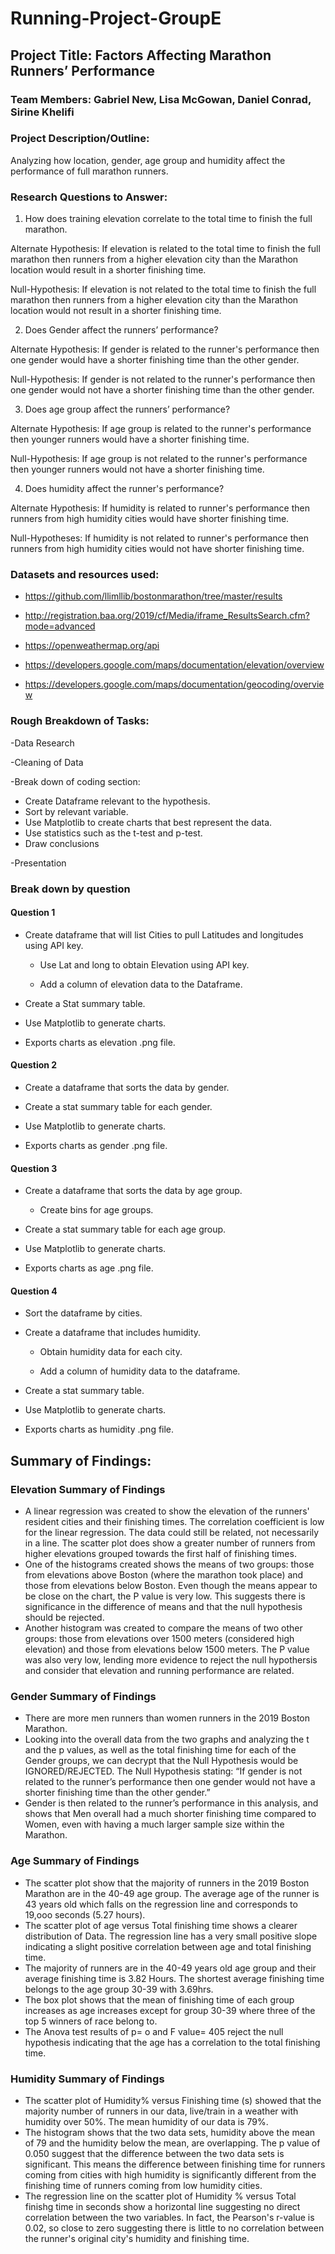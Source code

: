 # Running-Project-GroupE

## Project Title: Factors Affecting Marathon Runners’ Performance

### Team Members: Gabriel New, Lisa McGowan, Daniel Conrad, Sirine Khelifi

### Project Description/Outline: 

Analyzing how location, gender, age group and humidity affect the performance of full marathon runners.

### Research Questions to Answer:
1. How does training elevation correlate to the total time to finish the full marathon.

Alternate Hypothesis: If elevation is related to the total time to finish the full marathon then runners from a higher elevation city than the Marathon location would result in a shorter finishing time.

Null-Hypothesis:  If elevation is not related to the total time to finish the full marathon then runners from a higher elevation city than the Marathon location would not result in a shorter finishing time.

2. Does Gender affect the runners’ performance?

Alternate Hypothesis: If gender is related to the runner's performance then one gender would have a shorter finishing time than the other gender.

Null-Hypothesis: If gender is not related to the runner's performance then one gender would not have a shorter finishing time than the other gender.

3. Does age group affect the runners’ performance?

Alternate Hypothesis: If age group is related to the runner's performance then younger runners would have a shorter finishing time.

Null-Hypothesis: If age group is not related to the runner's performance then younger runners would not have a shorter finishing time.

4. Does humidity affect the runner's performance?

Alternate Hypothesis: If humidity is related to runner's performance then runners from high humidity cities would have shorter finishing time.

Null-Hypotheses: If humidity is not related to runner's performance then runners from high humidity cities would not have shorter finishing time.


### Datasets and resources used:

- https://github.com/llimllib/bostonmarathon/tree/master/results

- http://registration.baa.org/2019/cf/Media/iframe_ResultsSearch.cfm?mode=advanced

- https://openweathermap.org/api

- https://developers.google.com/maps/documentation/elevation/overview

- https://developers.google.com/maps/documentation/geocoding/overview

### Rough Breakdown of Tasks:

-Data Research

-Cleaning of Data

-Break down of coding section:

* Create Dataframe relevant to the hypothesis.
* Sort by relevant variable.
* Use Matplotlib to create charts that best represent the data.
* Use statistics such as the t-test and p-test.
* Draw conclusions

-Presentation 

### Break down by question

#### Question 1
- Create dataframe that will list Cities to pull Latitudes and longitudes using API key.

    - Use Lat and long to obtain Elevation using API key.

    - Add a column of elevation data to the Dataframe.

- Create a Stat summary table.

- Use Matplotlib to generate charts.

- Exports charts as elevation .png file.

#### Question 2
- Create a dataframe that sorts the data by gender.

- Create a stat summary table for each gender.

- Use Matplotlib to generate charts.

- Exports charts as gender .png file.

#### Question 3
- Create a dataframe that sorts the data by age group.
   
   - Create bins for age groups. 

- Create a stat summary table for each age group.

- Use Matplotlib to generate charts.

- Exports charts as age .png file.

#### Question 4
- Sort the dataframe by cities.

- Create a dataframe that includes humidity.

    - Obtain humidity data for each city.

    - Add a column of humidity data to the dataframe.

- Create a stat summary table.

- Use Matplotlib to generate charts.

- Exports charts as humidity .png file.

## Summary of Findings:

### Elevation Summary of Findings
* A linear regression was created to show the elevation of the runners' resident cities and their finishing times. The correlation coefficient is low for the linear regression. The data could still be related, not necessarily in a line. The scatter plot does show a greater number of runners from higher elevations grouped towards the first half of finishing times.
* One of the histograms created shows the means of two groups: those from elevations above Boston (where the marathon took place) and those from elevations below Boston. Even though the means appear to be close on the chart, the P value is very low. This suggests there is significance in the difference of means and that the null hypothesis should be rejected.
* Another histogram was created to compare the means of two other groups: those from elevations over 1500 meters (considered high elevation) and those from elevations below 1500 meters. The P value was also very low, lending more evidence to reject the null hypothersis and consider that elevation and running performance are related.

### Gender Summary of Findings
* There are more men runners than women runners in the 2019 Boston Marathon. 
* Looking into the overall data from the two graphs and analyzing the t and the p values, as well as the total finishing time for each of the Gender groups, we can decrypt that the Null Hypothesis would be IGNORED/REJECTED. The Null Hypothesis stating:
“If  gender is not related to the runner’s performance then one gender would not have a shorter finishing time than the other gender.”
* Gender is then related to the runner’s performance in this analysis, and shows that Men overall had a much shorter finishing time compared to Women, even with having a much larger sample size within the Marathon.

### Age Summary of Findings
* The scatter plot show that the majority of runners in the 2019 Boston Marathon are in the 40-49 age group. The average age of the runner is 43 years old which falls on the regression line and corresponds to 19,ooo seconds (5.27 hours). 
* The scatter plot of age versus Total finishing time shows a clearer distribution of Data. The regression line has a very small positive slope indicating a slight positive correlation between age and total finishing time. 
* The majority of runners are in the 40-49 years old age group and their average finishing time is 3.82 Hours. The shortest average finishing time belongs to the age group 30-39 with  3.69hrs.                   
* The box plot  shows that the mean of finishing time of each group increases as age increases except for group 30-39 where three of the top 5 winners of race belong to.
* The Anova test results of p= o and F value= 405 reject the null hypothesis indicating that the age has a correlation to the total finishing time.

### Humidity Summary of Findings 
* The scatter plot of Humidity% versus Finishing time (s) showed that the majority number of runners in our data, live/train in a weather with humidity over 50%. The mean humidity of our data is 79%. 
* The histogram shows that the two data sets, humidity above the mean of 79 and the humidity below the mean, are overlapping. The p value of 0.050 suggest that the difference between the two data sets is significant. This means the difference between finishing time for runners coming from cities with high humidity is significantly different from the finishing time of runners coming from low humidity cities.
* The regression line on the scatter plot of Humidity % versus Total finishg time in seconds show a horizontal line suggesting no direct correlation between the two variables. In fact, the Pearson's r-value is 0.02, so close to zero suggesting there is little to no correlation between the runner's original city's humidity and finishing time.
